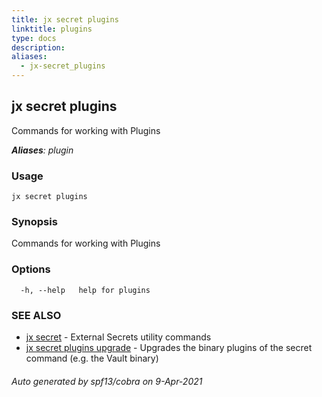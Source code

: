 ```yaml
---
title: jx secret plugins
linktitle: plugins
type: docs
description: 
aliases:
  - jx-secret_plugins
---
```


## jx secret plugins

Commands for working with Plugins

***Aliases**: plugin*

### Usage

```
jx secret plugins
```

### Synopsis

Commands for working with Plugins

### Options

```
  -h, --help   help for plugins
```

### SEE ALSO

* [jx secret](..)	 - External Secrets utility commands
* [jx secret plugins upgrade](jx-secret_plugins_upgrade)	 - Upgrades the binary plugins of the secret command (e.g. the Vault binary)

###### Auto generated by spf13/cobra on 9-Apr-2021
